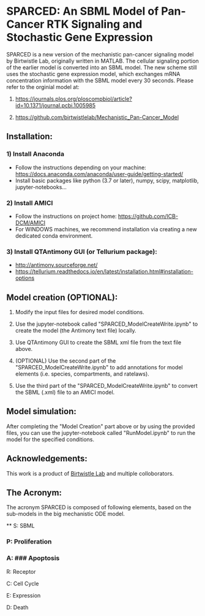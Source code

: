 # SPARCED: An SBML Model of Pan-Cancer RTK Signaling and Stochastic Gene Expression 

SPARCED is a new version of the mechanistic pan-cancer signaling model by Birtwistle Lab, originally written in MATLAB. The cellular signaling portion of the earlier model is converted into an SBML model. The new scheme still uses the stochastic gene expression model, which exchanges mRNA concentration information with the SBML model every 30 seconds. Please refer to the orginial model at:

1) https://journals.plos.org/ploscompbiol/article?id=10.1371/journal.pcbi.1005985

2) https://github.com/birtwistlelab/Mechanistic_Pan-Cancer_Model



## Installation:

### 1) Install Anaconda
  - Follow the instructions depending on your machine: https://docs.anaconda.com/anaconda/user-guide/getting-started/
  - Install basic packages like python (3.7 or later), numpy, scipy, matplotlib, jupyter-notebooks...

### 2) Install AMICI
  - Follow the instructions on project home: https://github.com/ICB-DCM/AMICI
  - For WINDOWS machines, we recommend installation via creating a new dedicated conda environment. 

### 3) Install QTAntimony GUI (or Tellurium package): 
  - http://antimony.sourceforge.net/
  - https://tellurium.readthedocs.io/en/latest/installation.html#installation-options



## Model creation (OPTIONAL):

1) Modify the input files for desired model conditions.

2) Use the jupyter-notebook called "SPARCED_ModelCreateWrite.ipynb" to create the model (the Antimony text file) locally.

3) Use QTAntimony GUI to create the SBML xml file from the text file above.

4) (OPTIONAL) Use the second part of the "SPARCED_ModelCreateWrite.ipynb" to add annotations for model elements (i.e. species, compartments, and ratelaws).

5) Use the third part of the "SPARCED_ModelCreateWrite.ipynb" to convert the SBML (.xml) file to an AMICI model.



## Model simulation:

After completing the "Model Creation" part above or by using the provided files, you can use the jupyter-notebook called "RunModel.ipynb" to run the model for the specified conditions.



## Acknowledgements:

This work is a product of [Birtwistle Lab](http://www.birtwistlelab.com/) and multiple colloborators.



## The Acronym:
The acronym SPARCED is composed of following elements, based on the sub-models in the big mechanistic ODE model.

**  S: SBML
  
###  P: Proliferation
  
###  A: ### Apoptosis
  
  R: Receptor
  
  C: Cell Cycle
  
  E: Expression
  
  D: Death





